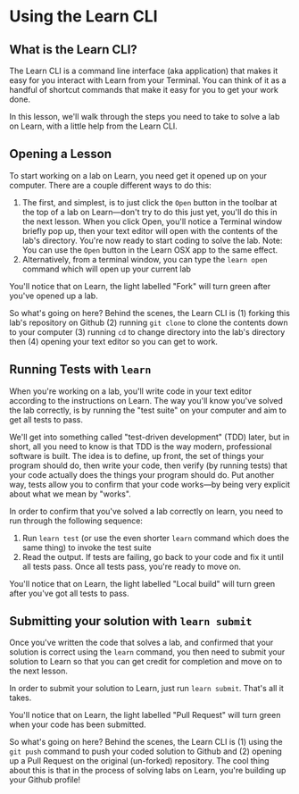 # Using the Learn CLI

## What is the Learn CLI?

The Learn CLI is a command line interface (aka application) that makes it easy for you interact with Learn from your Terminal. You can think of it as a handful of shortcut commands that make it easy for you to get your work done. 

In this lesson, we'll walk through the steps you need to take to solve a lab on Learn, with a little help from the Learn CLI.

## Opening a Lesson

To start working on a lab on Learn, you need get it opened up on your computer. There are a couple different ways to do this:

1. The first, and simplest, is to just click the `Open` button in the toolbar at the top of a lab on Learn—don't try to do this just yet, you'll do this in the next lesson. When you click Open, you'll notice a Terminal window briefly pop up, then your text editor will open with the contents of the lab's directory. You're now ready to start coding to solve the lab. Note: You can use the `Open` button in the Learn OSX app to the same effect. 
2. Alternatively, from a terminal window, you can type the `learn open` command which will open up your current lab 

You'll notice that on Learn, the light labelled "Fork" will turn green after you've opened up a lab.

So what's going on here? Behind the scenes, the Learn CLI is (1) forking this lab's repository on Github (2) running `git clone` to clone the contents down to your computer (3) running `cd` to change directory into the lab's directory then (4) opening your text editor so you can get to work. 

## Running Tests with `learn`

When you're working on a lab, you'll write code in your text editor according to the instructions on Learn. The way you'll know you've solved the lab correctly, is by running the "test suite" on your computer and aim to get all tests to pass. 

We'll get into something called "test-driven development" (TDD) later, but in short, all you need to know is that TDD is the way modern, professional software is built. The idea is to define, up front, the set of things your program should do, then write your code, then verify (by running tests) that your code actually does the things your program should do. Put another way, tests allow you to confirm that your code works—by being very explicit about what we mean by "works". 

In order to confirm that you've solved a lab correctly on learn, you need to run through the following sequence:

1. Run `learn test` (or use the even shorter `learn` command which does the same thing) to invoke the test suite
2. Read the output. If tests are failing, go back to your code and fix it until all tests pass. Once all tests pass, you're ready to move on. 

You'll notice that on Learn, the light labelled "Local build" will turn green after you've got all tests to pass. 

## Submitting your solution with `learn submit`

Once you've written the code that solves a lab, and confirmed that your solution is correct using the `learn` command, you then need to submit your solution to Learn so that you can get credit for completion and move on to the next lesson. 

In order to submit your solution to Learn, just run `learn submit`. That's all it takes.

You'll notice that on Learn, the light labelled "Pull Request" will turn green when your code has been submitted. 

So what's going on here? Behind the scenes, the Learn CLI is (1) using the `git push` command to push your coded solution to Github and (2) opening up a Pull Request on the original (un-forked) repository. The cool thing about this is that in the process of solving labs on Learn, you're building up your Github profile!
